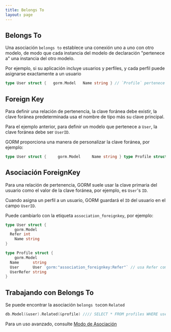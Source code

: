 ```yaml
---
title: Belongs To
layout: page
---
```


## Belongs To

Una asociación `belongs to` establece una conexión uno a uno con otro modelo, de modo que cada instancia del modelo de declaración "pertenece a" una instancia del otro modelo.

Por ejemplo, si su aplicación incluye usuarios y perfiles, y cada perfil puede asignarse exactamente a un usuario

```go
type User struct {   gorm.Model   Name string } // `Profile` pertenece a `User`, `UserID` es la clave foránea type Profile struct {   gorm.Model   UserID int   User User   Name string }
```

## Foreign Key

Para definir una relación de pertenencia, la clave foránea debe existir, la clave foránea predeterminada usa el nombre de tipo más su clave principal.

Para el ejemplo anterior, para definir un modelo que pertenece a `User`, la clave foránea debe ser `UserID`.

GORM proporciona una manera de personalizar la clave foránea, por ejemplo:

```go
type User struct {     gorm.Model     Name string } type Profile struct {     gorm.Model   Name string   User User `gorm:"foreignkey:UserRefer"` // usa UserRefer como clave foránea  UserRefer string }
```

## Asociación ForeignKey

Para una relación de pertenencia, GORM suele usar la clave primaria del usuario como el valor de la clave foránea, por ejemplo, es `User`'s `ID`.

Cuando asigna un perfil a un usuario, GORM guardará el `ID` del usuario en el campo `UserID`.

Puede cambiarlo con la etiqueta `association_foreignkey`, por ejemplo:

```go
type User struct {
    gorm.Model
  Refer int
    Name string
}

type Profile struct {
    gorm.Model
  Name      string
  User      User `gorm:"association_foreignkey:Refer"` // usa Refer como clave foránea de asociación
  UserRefer string
}
```

## Trabajando con Belongs To

Se puede encontrar la asociación `belongs to`con `Related`

```go
db.Model(&user).Related(&profile) //// SELECT * FROM profiles WHERE user_id = 111; // 111 es el ID de usuario
```

Para un uso avanzado, consulte [Modo de Asociación](/docs/associations.html#Association-Mode)